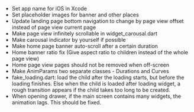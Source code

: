 - Set app name for iOS in Xcode
- Set placeholder images for banner and other places
- Update landing page bottom navigation to change by page view offset instead of page view current page
- Make page view infinitely scrollable in widget_carousal.dart
- Make carousal indicator by yourself if possible
- Make home page banner auto-scroll after a certain duration
- Home banner ratio fix (Give aspect ratio to children instead of the whole page view)
- Home page view pages should not be removed when off-screen
- Make AnimParams two separate classes - Durations and Curves
- fake_loading.dart: load the child after the loading starts, but before the loading finishes.
  Else when the child is loaded after loading widget, a rough transition appears if the child takes too long to be created.
- When opening drawer, if the main screen contains many widgets, the animation lags. This should be fixed.